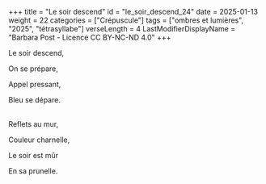 +++
title = "Le soir descend"
id = "le_soir_descend_24"
date = 2025-01-13
weight = 22
categories = ["Crépuscule"]
tags = ["ombres et lumières", "2025", "tétrasyllabe"]
verseLength = 4
LastModifierDisplayName = "Barbara Post - Licence CC BY-NC-ND 4.0"
+++

Le soir descend,

On se prépare,

Appel pressant,

Bleu se dépare.

 \
Reflets au mur,

Couleur charnelle,

Le soir est mûr

En sa prunelle.
